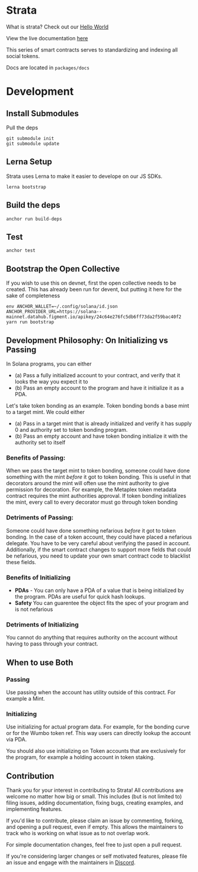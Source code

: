 # Strata

What is strata? Check out our [Hello World](https://blog.strataprotocol.com/welcome)

View the live documentation [here](https://docs.strataprotocol.com/getting_started)

This series of smart contracts serves to standardizing and indexing all social tokens.

Docs are located in `packages/docs`

# Development

## Install Submodules

Pull the deps

```
git submodule init
git submodule update
```

## Lerna Setup

Strata uses Lerna to make it easier to develope on our JS SDKs.

```
lerna bootstrap
```

## Build the deps

```
anchor run build-deps
```

## Test

```
anchor test
```

## Bootstrap the Open Collective

If you wish to use this on devnet, first the open collective needs to be created. This has already been run for devent, but putting it here for the sake of completeness

```
env ANCHOR_WALLET=~/.config/solana/id.json ANCHOR_PROVIDER_URL=https://solana--mainnet.datahub.figment.io/apikey/24c64e276fc5db6ff73da2f59bac40f2 yarn run bootstrap
```

## Development Philosophy: On Initializing vs Passing

In Solana programs, you can either

- (a) Pass a fully initialized account to your contract, and verify that it looks the way you expect it to
- (b) Pass an empty account to the program and have it initialize it as a PDA.

Let's take token bonding as an example. Token bonding bonds a base mint to a target mint. We could either

- (a) Pass in a target mint that is already initialized and verify it has supply 0 and authority set to token bonding program.
- (b) Pass an empty account and have token bonding initialize it with the authority set to itself

### Benefits of Passing:

When we pass the target mint to token bonding, someone could have done something with the mint _before_ it got to token bonding. This is useful in that decorators around the mint will often use the mint authority to give permission for decoration. For example, the Metaplex token metadata contract requires the mint authorities approval. If token bonding initializes the mint, every call to every decorator must go through token bonding

### Detriments of Passing:

Someone could have done something nefarious _before_ it got to token bonding. In the case of a token account, they could have placed a nefarious delegate. You have to be very careful about verifying the pased in account. Additionally, if the smart contract changes to support more fields that could be nefarious, you need to update your own smart contract code to blacklist these fields.

### Benefits of Initializing

- **PDAs** - You can only have a PDA of a value that is being initialized by the program. PDAs are useful for quick hash lookups.
- **Safety** You can guarentee the object fits the spec of your program and is not nefarious

### Detriments of Initializing

You cannot do anything that requires authority on the account without having to pass through your contract.

## When to use Both

### Passing

Use passing when the account has utility outside of this contract. For example a Mint.

### Initializing

Use initializing for actual program data. For example, for the bonding curve or for the Wumbo token ref. This way users can directly lookup the account via PDA.

You should also use initializing on Token accounts that are exclusively for the program, for example a holding account in token staking.

## Contribution

Thank you for your interest in contributing to Strata! All contributions are welcome no
matter how big or small. This includes (but is not limited to) filing issues,
adding documentation, fixing bugs, creating examples, and implementing features.

If you'd like to contribute, please claim an issue by commenting, forking, and
opening a pull request, even if empty. This allows the maintainers to track who
is working on what issue as to not overlap work.

For simple documentation changes, feel free to just open a pull request.

If you're considering larger changes or self motivated features, please file an issue
and engage with the maintainers in [Discord](https://discord.gg/XQhCFg77WM).
